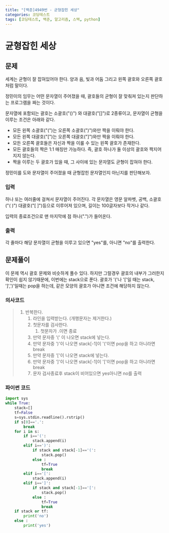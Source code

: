 ```yaml
---
title: "[백준]4949번 - 균형잡힌 세상"
categories: 코딩테스트
tags: [코딩테스트, 백준, 알고리즘, 스택, python]
---
```


# 균형잡힌 세상

## 문제

세계는 균형이 잘 잡혀있어야 한다. 양과 음, 빛과 어둠 그리고 왼쪽 괄호와 오른쪽 괄호처럼 말이다.

정민이의 임무는 어떤 문자열이 주어졌을 때, 괄호들의 균형이 잘 맞춰져 있는지 판단하는 프로그램을 짜는 것이다.

문자열에 포함되는 괄호는 소괄호("()") 와 대괄호("[]")로 2종류이고, 문자열이 균형을 이루는 조건은 아래와 같다.

- 모든 왼쪽 소괄호("(")는 오른쪽 소괄호(")")와만 짝을 이뤄야 한다.
- 모든 왼쪽 대괄호("[")는 오른쪽 대괄호("]")와만 짝을 이뤄야 한다.
- 모든 오른쪽 괄호들은 자신과 짝을 이룰 수 있는 왼쪽 괄호가 존재한다.
- 모든 괄호들의 짝은 1:1 매칭만 가능하다. 즉, 괄호 하나가 둘 이상의 괄호와 짝지어지지 않는다.
- 짝을 이루는 두 괄호가 있을 때, 그 사이에 있는 문자열도 균형이 잡혀야 한다.

정민이를 도와 문자열이 주어졌을 때 균형잡힌 문자열인지 아닌지를 판단해보자.

### 입력

하나 또는 여러줄에 걸쳐서 문자열이 주어진다. 각 문자열은 영문 알파벳, 공백, 소괄호("( )") 대괄호("[ ]")등으로 이루어져 있으며, 길이는 100글자보다 작거나 같다.

입력의 종료조건으로 맨 마지막에 점 하나(".")가 들어온다.

### 출력

각 줄마다 해당 문자열이 균형을 이루고 있으면 "yes"를, 아니면 "no"를 출력한다.

## 문제풀이

이 문제 역시 괄호 문제와 비슷하게 풀수 있다. 하지만 그럴경우 괄호의 내부가 그러한지 확인이 쉽지 않기때문에, 이번에는 stack으로 푼다. 괄호가 '('나 '['일 때는 stack, ']',')'일때는 pop을 하는데, 같은 모양의 괄호가 아니면 조건에 해당하지 않는다.

### 의사코드

> 1. 반복한다.
>    1. 라인을 입력받는다. (개행문자는 제거한다.)
>    2. 첫문자를 검사한다.
>       1. 첫문자가 .이면 종료
>    3. 만약 문자중 '(' 이 나오면 stack에 넣는다.
>    4. 만약 문자중 ')'이 나오면 stack[-1]이 '('이면 pop을 하고 아니라면 break
>    5. 만약 문자중 '['이 나오면 stack에 넣는다.
>    6. 만약 문자중 ']'이 나오면  stack[-1]이 '['이면 pop을 하고 아니라면 break
>    7. 문자 검사종료후 stack이 비어있으면 yes아니면 no를 출력

### 파이썬 코드

```python
import sys
while True:
    stack=[]
    tf=False
    s=sys.stdin.readline().rstrip()
    if s[0]=='.':
        break
    for i in s:
        if i=='(':
            stack.append(i)
        elif i==')':
            if stack and stack[-1]=='(':
                stack.pop()
            else :
                tf=True
                break
        elif i=='[':
            stack.append(i)
        elif i==']':
            if stack and stack[-1]=='[':
                stack.pop()
            else :
                tf=True
                break
    if stack or tf:
        print('no')
    else :
        print('yes')
```

